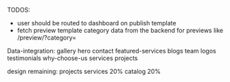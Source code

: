 TODOS:
- user should be routed to dashboard on publish template  
- fetch preview template category data from the backend for previews
like /preview/<templateName>?category=<categoryName>

Data-integration:
gallery
hero
contact
featured-services
blogs
team
logos
testimonials
why-choose-us
services
projects


design remaining:
projects
services 20%
catalog 20%

